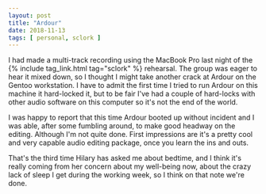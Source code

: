 ```yaml
---
layout: post
title: "Ardour"
date: 2018-11-13
tags: [ personal, sclork ]
---
```


I had made a multi-track recording using the MacBook Pro last night of the
{% include tag_link.html tag="sclork" %} rehearsal. The group was eager to hear
it mixed down, so I thought I might take another crack at Ardour on the Gentoo
workstation. I have to admit the first time I tried to run Ardour on this
machine it hard-locked it, but to be fair I've had a couple of hard-locks with
other audio software on this computer so it's not the end of the world.

I was happy to report that this time Ardour booted up without incident and I was
able, after some fumbling around, to make good headway on the editing. Although
I'm not quite done. First impressions are it's a pretty cool and very capable
audio editing package, once you learn the ins and outs.

That's the third time Hilary has asked me about bedtime, and I think it's really
coming from her concern about my well-being now, about the crazy lack of sleep
I get during the working week, so I think on that note we're done.

